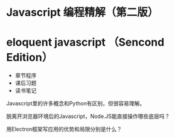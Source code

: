 # Javascript 编程精解（第二版）
# eloquent javascript （Sencond Edition）

* 章节程序
* 课后习题
* 读书笔记

Javascript里的许多概念和Python有区别，但很容易理解。

脱离开浏览器环境后的Javascript，Node.JS能直接操作哪些底层吗？

用Electron框架写应用的优势和局限分别是什么？

